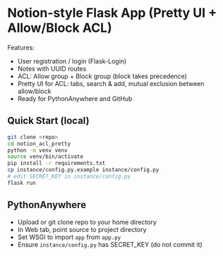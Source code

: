 # Notion-style Flask App (Pretty UI + Allow/Block ACL)

Features:
- User registration / login (Flask-Login)
- Notes with UUID routes
- ACL: Allow group + Block group (block takes precedence)
- Pretty UI for ACL: tabs, search & add, mutual exclusion between allow/block
- Ready for PythonAnywhere and GitHub

## Quick Start (local)
```bash
git clone <repo>
cd notion_acl_pretty
python -m venv venv
source venv/bin/activate
pip install -r requirements.txt
cp instance/config.py.example instance/config.py
# edit SECRET_KEY in instance/config.py
flask run
```

## PythonAnywhere
- Upload or git clone repo to your home directory
- In Web tab, point source to project directory
- Set WSGI to import `app` from `app.py`
- Ensure `instance/config.py` has SECRET_KEY (do not commit it)
